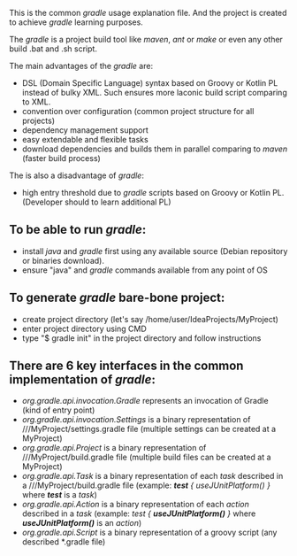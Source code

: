 This is the common *gradle* usage explanation file. And the project is created to achieve *gradle* learning purposes.

The *gradle* is a project build tool like *maven*, *ant* or *make* or even any other build .bat and .sh script.

The main advantages of the *gradle* are:
- DSL (Domain Specific Language) syntax based on Groovy or Kotlin PL instead of bulky XML. Such ensures more laconic build script comparing to XML.
- convention over configuration (common project structure for all projects)
- dependency management support
- easy extendable and flexible tasks
- download dependencies and builds them in parallel comparing to *maven* (faster build process)

The is also a disadvantage of *gradle*:
- high entry threshold due to *gradle* scripts based on Groovy or Kotlin PL. (Developer should to learn additional PL)

To be able to run *gradle*:
---
- install *java* and *gradle* first using any available source (Debian repository or binaries download).
- ensure "java" and *gradle* commands available from any point of OS

To generate *gradle* bare-bone project:
---
- create project directory (let's say /home/user/IdeaProjects/MyProject)
- enter project directory using CMD
- type "$ gradle init" in the project directory and follow instructions

There are 6 key interfaces in the common implementation of *gradle*:
---
- *org.gradle.api.invocation.Gradle* represents an invocation of Gradle (kind of entry point)
- *org.gradle.api.invocation.Settings* is a binary representation of ///MyProject/settings.gradle file (multiple settings can be created at a MyProject)
- *org.gradle.api.Project* is a binary representation of ///MyProject/build.gradle file (multiple build files can be created at a MyProject)
- *org.gradle.api.Task* is a binary representation of each *task* described in a ///MyProject/build.gradle file (example: ***test** { useJUnitPlatform() }* where ***test*** is a *task*)
- *org.gradle.api.Action* is a binary representation of each *action* described in a *task* (example: *test { **useJUnitPlatform()** }* where ***useJUnitPlatform()*** is an *action*)
- *org.gradle.api.Script* is a binary representation of a groovy script (any described *.gradle file)